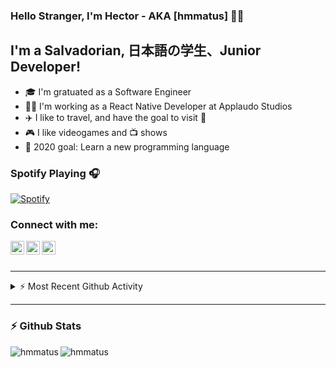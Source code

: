 ### Hello Stranger, I'm Hector - AKA [hmmatus] 🙋‍♂️

## I'm a Salvadorian, 日本語の学生、Junior Developer!

- 🎓 I'm gratuated as a Software Engineer
- 🧑‍💼 I'm working as a React Native Developer at Applaudo Studios
- ✈️ I like to travel, and have the goal to visit 🗾
- 🎮 I like videogames and 📺 shows
- 🥅 2020 goal: Learn a new programming language

### Spotify Playing 🎧
[![Spotify](https://spotify-now-playing-opal-sigma.vercel.app/api/spotify)](https://open.spotify.com/user/5vnz7rsrz3whf8upztwnjsxo7)


### Connect with me:

[<img align="left" alt="hmmatus" width="22px" src="https://cdn.jsdelivr.net/npm/simple-icons@3.12.0/icons/twitter.svg"/>][twitter]
[<img align="left" alt="hmmatus" width="22px" src="https://cdn.jsdelivr.net/npm/simple-icons@3.12.0/icons/linkedin.svg"/>][linkedin]
[<img align="left" alt="hmmatus" width="22px" src="https://cdn.jsdelivr.net/npm/simple-icons@3.12.0/icons/instagram.svg"/>][instagram]

<br />
<br />

---

<details>
  <summary>⚡ Most Recent Github Activity</summary>
<!--START_SECTION:activity-->
1. ❗️ Opened issue [#1](https://github.com/hmmatus/Git-Test/issues/1) in [hmmatus/Git-Test](https://github.com/hmmatus/Git-Test)
<!--END_SECTION:activity-->
</details>

---

### ⚡ Github Stats

<img align="left" alt="hmmatus" src="https://github-readme-stats.hmmatus.vercel.app/api?username=hmmatus&show_icons=true&hide_border=true"/>

<img align="left" alt="hmmatus" src="https://github-readme-stats.hmmatus.vercel.app/api/top-langs/?username=hmmatus"/>





[twitter]: https://twitter.com/HManrique_Matus
[instagram]: https://www.instagram.com/hm_matus/
[linkedin]: https://www.linkedin.com/in/manrique-matus-3478a1175/